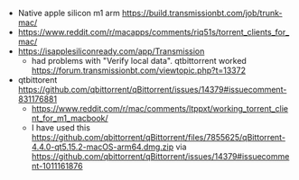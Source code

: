 - Native apple silicon m1 arm https://build.transmissionbt.com/job/trunk-mac/
- https://www.reddit.com/r/macapps/comments/riq51s/torrent_clients_for_mac/
- https://isapplesiliconready.com/app/Transmission
  - had problems with "Verify local data". qtbittorrent worked https://forum.transmissionbt.com/viewtopic.php?t=13372
- qtbittorent https://github.com/qbittorrent/qBittorrent/issues/14379#issuecomment-831176881
  - https://www.reddit.com/r/mac/comments/ltppxt/working_torrent_client_for_m1_macbook/
  - I have used this https://github.com/qbittorrent/qBittorrent/files/7855625/qBittorrent-4.4.0-qt5.15.2-macOS-arm64.dmg.zip via https://github.com/qbittorrent/qBittorrent/issues/14379#issuecomment-1011161876
